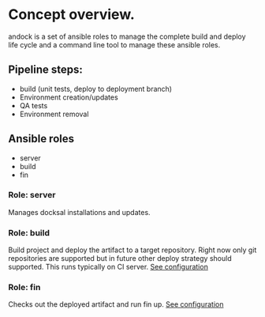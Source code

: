 # Concept overview.
andock is a set of ansible roles to manage the complete build and deploy life cycle and a command line tool to manage these ansible roles.

## Pipeline steps:
* build (unit tests, deploy to deployment branch)
* Environment creation/updates
* QA tests 
* Environment removal

## Ansible roles
* server
* build
* fin

### Role: server
Manages docksal installations and updates. 

### Role: build
Build project and deploy the artifact to a target repository. Right now only git repositories are supported but in future other deploy strategy should supported.
This runs typically on CI server. [See configuration](build.md)

### Role: fin
Checks out the deployed artifact and run fin up. [See configuration](fin.md)